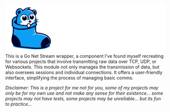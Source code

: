 ![GopherSocks](docs/Banner.png)
This is a Go Net Stream wrapper, a component I’ve found myself recreating for various projects that involve transmitting raw data over TCP, UDP, or Websockets. This module not only manages the transmission of data, but also oversees sessions and individual connections. It offers a user-friendly interface, simplifying the process of managing basic comms.


*Disclaimer: This is a project for me not for you, some of my projects may only be for my own use and not make any sense for their existence... some projects may not have tests, some projects may be unreliable... but its fun to practice...*
